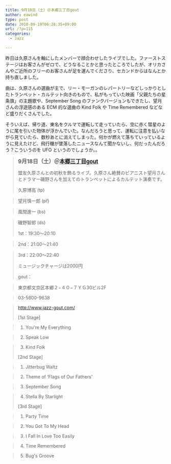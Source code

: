 ```yaml
---
title: 9月18日（土）＠本郷三丁目gout
author: eawind
type: post
date: 2010-09-19T06:28:35+09:00
url: /?p=115
categories:
  - Jazz

---
```

昨日は久原さんを軸にしたメンバーで顔合わせしたライブでした。ファーストステージはお客さんがゼロで、どうなることかと思ったところでしたが、オリカさんやご近所のフリーのお客さんが足を運んでくださり、セカンドからはなんとか持ち直しました。

曲は、久原さんの選曲が主で、リー・モーガンのレパートリーなどしっかりとしたトランペット・カルテット向きのもので、私がもっていた映画「父親たちの星条旗」の主題歌や、September Song のファンクバージョンもできたし、望月さんの浮遊感のある ECM 的な選曲の Kind Folk や Time Remembered などなど盛りだくさんでした。

そういえば、帰り道、東名をクルマで運転して走っていたら、空に赤く彗星のように尾を引いた物体が浮かんでいた。なんだろうと思って、運転に注意を払いながら見ていたら、数秒あとに消えてしまった。何かが燃えて落ちていっているように見えたけど、飛行機が墜落したニュースなんて聞かないし、何だったんだろう？こういうのを UFO というのでしょうか。。

> **<big>9月18日（土）＠<a href="http://www.jazz-gout.com/" target="_blank">本郷三丁目gout</a></big>**
> 
> 盟友久原さんとの初秋を飾るライブ。久原さん絶賛のピアニスト望月さんとドラマー磯野さんを加えてのトランペットによるカルテット演奏です。
> 
> 久原博高 (tp)
  
> 望月慎一郎 (pf)
  
> 風間進一 (bs)
  
> 磯野智郎 (ds)
> 
> 1st：19:30〜20:10
  
> 2nd：21:00〜21:40
  
> 3rd：22:00〜22:40
> 
> ミュージックチャージは2000円
> 
> gout：
  
> 東京都文京区本郷２−４０−７ＹＧ30ビル2F
  
> 03-5800-9638
  
> <a href="http://www.jazz-gout.com/" target="_blank">http://www.jazz-gout.com/</a>
> 
> [1st Stage]
  
> 1. You're My Everything
  
> 2. Speak Low
  
> 3. Kind Folk
> 
> [2nd Stage]
  
> 1. Jitterbug Waltz
  
> 2. Theme of &#8216;Flags of Our Fathers'
  
> 3. September Song
  
> 4. Stella By Starlight
> 
> [3rd Stage]
  
> 1. Party Time
  
> 2. You Got To My Head
  
> 3. I Fall In Love Too Easily
  
> 4. Time Remembered
  
> 5. Bug's Groove
